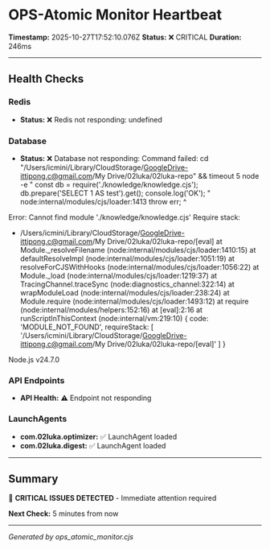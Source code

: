 # OPS-Atomic Monitor Heartbeat

**Timestamp:** 2025-10-27T17:52:10.076Z
**Status:** ❌ CRITICAL
**Duration:** 246ms

---

## Health Checks

### Redis

- **Status:** ❌ Redis not responding: undefined

### Database

- **Status:** ❌ Database not responding: Command failed: cd "/Users/icmini/Library/CloudStorage/GoogleDrive-ittipong.c@gmail.com/My Drive/02luka/02luka-repo" && timeout 5 node -e "
    const db = require('./knowledge/knowledge.cjs');
    db.prepare('SELECT 1 AS test').get();
    console.log('OK');
  "
node:internal/modules/cjs/loader:1413
  throw err;
  ^

Error: Cannot find module './knowledge/knowledge.cjs'
Require stack:
- /Users/icmini/Library/CloudStorage/GoogleDrive-ittipong.c@gmail.com/My Drive/02luka/02luka-repo/[eval]
    at Module._resolveFilename (node:internal/modules/cjs/loader:1410:15)
    at defaultResolveImpl (node:internal/modules/cjs/loader:1051:19)
    at resolveForCJSWithHooks (node:internal/modules/cjs/loader:1056:22)
    at Module._load (node:internal/modules/cjs/loader:1219:37)
    at TracingChannel.traceSync (node:diagnostics_channel:322:14)
    at wrapModuleLoad (node:internal/modules/cjs/loader:238:24)
    at Module.require (node:internal/modules/cjs/loader:1493:12)
    at require (node:internal/modules/helpers:152:16)
    at [eval]:2:16
    at runScriptInThisContext (node:internal/vm:219:10) {
  code: 'MODULE_NOT_FOUND',
  requireStack: [
    '/Users/icmini/Library/CloudStorage/GoogleDrive-ittipong.c@gmail.com/My Drive/02luka/02luka-repo/[eval]'
  ]
}

Node.js v24.7.0


### API Endpoints

- **API Health:** ⚠️ Endpoint not responding

### LaunchAgents

- **com.02luka.optimizer:** ✅ LaunchAgent loaded
- **com.02luka.digest:** ✅ LaunchAgent loaded

---

## Summary

🔴 **CRITICAL ISSUES DETECTED** - Immediate attention required

**Next Check:** 5 minutes from now

---

*Generated by ops_atomic_monitor.cjs*
